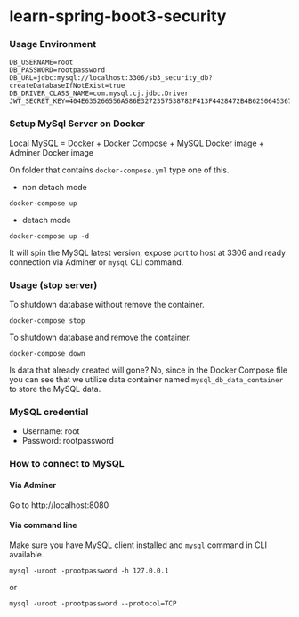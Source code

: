 # learn-spring-boot3-security


### Usage Environment

```
DB_USERNAME=root
DB_PASSWORD=rootpassword
DB_URL=jdbc:mysql://localhost:3306/sb3_security_db?createDatabaseIfNotExist=true
DB_DRIVER_CLASS_NAME=com.mysql.cj.jdbc.Driver
JWT_SECRET_KEY=404E635266556A586E3272357538782F413F4428472B4B6250645367566B5970
```

### Setup MySql Server on Docker 
Local MySQL = Docker + Docker Compose + MySQL Docker image + Adminer Docker image

On folder that contains `docker-compose.yml` type one of this.

* non detach mode
```
docker-compose up
```
* detach mode
```
docker-compose up -d
```

It will spin the MySQL latest version, expose port to host at 3306 and ready connection via Adminer or `mysql` CLI command.

### Usage (stop server)

To shutdown database without remove the container.

```
docker-compose stop
```

To shutdown database and remove the container.
```
docker-compose down
```

Is data that already created will gone? No, since in the Docker Compose file you can see that we utilize data container named `mysql_db_data_container` to store the MySQL data.

### MySQL credential

- Username: root
- Password: rootpassword

### How to connect to MySQL

#### Via Adminer
Go to http://localhost:8080

#### Via command line
Make sure you have MySQL client installed and `mysql` command in CLI available.

```
mysql -uroot -prootpassword -h 127.0.0.1
```

or

```
mysql -uroot -prootpassword --protocol=TCP
```
